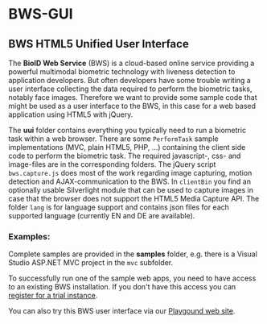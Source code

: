 BWS-GUI
=======

BWS HTML5 Unified User Interface
------------------------

The **BioID Web Service** (BWS) is a cloud-based online service providing a powerful multimodal biometric technology with liveness detection to application developers. But often developers have some trouble writing a user interface collecting the data required to perform the biometric tasks, notably face images. Therefore we want to provide some sample code that might be used as a user interface to the BWS, in this case for a web based application using HTML5 with jQuery.

The **uui** folder contains everything you typically need to run a biometric task within a web browser. There are some `PerformTask` sample implementations (MVC, plain HTML5, PHP, ...) containing the client side code to perform the biometric task. The required javascript-, css- and image-files are in the corresponding folders. The jQuery script `bws.capture.js` does most of the work regarding image capturing, motion detection and AJAX-communication to the BWS. In `clientBin` you find an optionally usable Silverlight module that can be used to capture images in case that the browser does not support the HTML5 Media Capture API. The folder `lang` is for language support and contains json files for each supported language (currently EN and DE are available).

### Examples:

Complete samples are provided in the **samples** folder, e.g. there is a Visual Studio ASP.NET MVC project in the `mvc` subfolder. 

To successfully run one of the sample web apps, you need to have access to an existing BWS installation. If you don't have this access you can [register for a trial instance](https://playground.bioid.com/BioIDWebService/TrialInstanceRequisition).

You can also try this BWS user interface via our [Playgound web site](https://playground.bioid.com/ExploreBiometrics).
